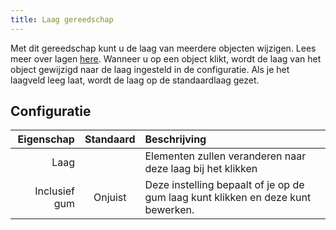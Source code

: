 ```yaml
---
title: Laag gereedschap
---
```


Met dit gereedschap kunt u de laag van meerdere objecten wijzigen. Lees meer over lagen [here](../layers.md).
Wanneer u op een object klikt, wordt de laag van het object gewijzigd naar de laag ingesteld in de configuratie. Als je het laagveld leeg laat, wordt de laag op de standaardlaag gezet.

## Configuratie

|    Eigenschap | Standaard | Beschrijving                                                                                     |
| ------------: | :-------: | :----------------------------------------------------------------------------------------------- |
|          Laag |           | Elementen zullen veranderen naar deze laag bij het klikken                                       |
| Inclusief gum |  Onjuist  | Deze instelling bepaalt of je op de gum laag kunt klikken en deze kunt bewerken. |
